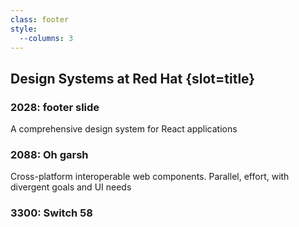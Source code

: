 ```yaml
---
class: footer
style:
  --columns: 3
---
```

## Design Systems at Red Hat {slot=title}

<div>

  ### 2028: footer slide
  A comprehensive design system for React applications

</div> <div>

  ### 2088: Oh garsh
  Cross-platform interoperable web components.
  Parallel, effort, with divergent goals and UI needs

</div> <div>

  ### 3300: Switch 58

</div>

